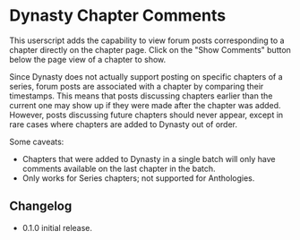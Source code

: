 # Dynasty Chapter Comments

This userscript adds the capability to view forum posts corresponding to a chapter directly on the
chapter page. Click on the "Show Comments" button below the page view of a chapter to show.

Since Dynasty does not actually support posting on specific chapters of a series, forum posts are
associated with a chapter by comparing their timestamps. This means that posts discussing chapters
earlier than the current one may show up if they were made after the chapter was added. However,
posts discussing future chapters should never appear, except in rare cases where chapters are added
to Dynasty out of order.

Some caveats:

* Chapters that were added to Dynasty in a single batch will only have comments available on the
  last chapter in the batch.
* Only works for Series chapters; not supported for Anthologies.

## Changelog
* 0.1.0 initial release.
